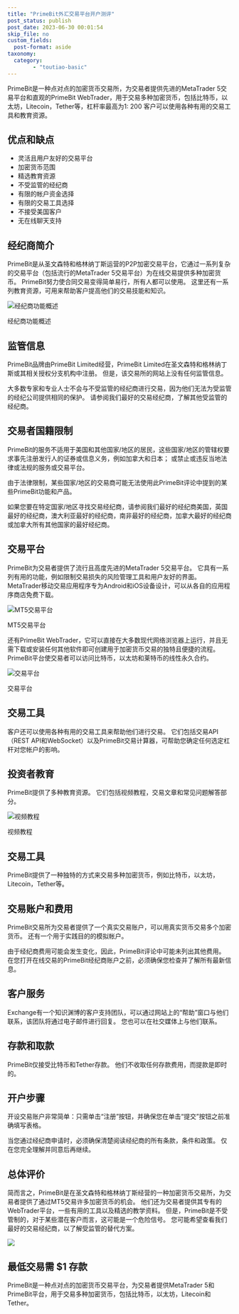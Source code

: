 ```yaml
---
title: "PrimeBit外汇交易平台开户测评"
post_status: publish
post_date: 2023-06-30 00:01:54
skip_file: no
custom_fields: 
  post-format: aside
taxonomy:
  category:
        - "toutiao-basic"
---
```


PrimeBit是一种点对点的加密货币交易所，为交易者提供先进的MetaTrader 5交易平台和直观的PrimeBit WebTrader，用于交易多种加密货币，包括比特币，以太坊，Litecoin，Tether等，杠杆率最高为1: 200 客户可以使用各种有用的交易工具和教育资源。

## 优点和缺点

- 灵活且用户友好的交易平台
- 加密货币范围
- 精选教育资源
- 不受监管的经纪商
- 有限的帐户资金选择
- 有限的交易工具选择
- 不接受美国客户
- 无在线聊天支持

## 经纪商简介

PrimeBit是从圣文森特和格林纳丁斯运营的P2P加密交易平台，它通过一系列复杂的交易平台（包括流行的MetaTrader 5交易平台）为在线交易提供多种加密货币。 PrimeBit努力使合同交易变得简单易行，所有人都可以使用。 这里还有一系列教育资源，可用来帮助客户提高他们的交易技能和知识。

![经纪商功能概述](https://cdn.fendou.la/funstoutiao/2020/11/PrimeBit-Review-Features-Overview.jpg "经纪商功能概述")

经纪商功能概述

## 监管信息

PrimeBit品牌由PrimeBit Limited经营，PrimeBit Limited在圣文森特和格林纳丁斯或其相关授权分支机构中注册。 但是，该交易所的网站上没有任何监管信息。

大多数专家和专业人士不会与不受监管的经纪商进行交易，因为他们无法为受监管的经纪公司提供相同的保护。 请参阅我们最好的交易经纪商，了解其他受监管的经纪商。

## 交易者国籍限制

PrimeBit的服务不适用于美国和其他国家/地区的居民，这些国家/地区的管辖权要求事先注册发行人的证券或信息义务，例如加拿大和日本； 或禁止或违反当地法律或法规的服务或交易平台。

由于法律限制，某些国家/地区的交易商可能无法使用此PrimeBit评论中提到的某些PrimeBit功能和产品。

如果您要在特定国家/地区寻找交易经纪商，请参阅我们最好的经纪商美国，英国最好的经纪商，澳大利亚最好的经纪商，南非最好的经纪商，加拿大最好的经纪商或加拿大所有其他国家的最好经纪商。

## 交易平台

PrimeBit为交易者提供了流行且高度先进的MetaTrader 5交易平台。 它具有一系列有用的功能，例如限制交易损失的风险管理工具和用户友好的界面。 MetaTrader移动交易应用程序专为Android和iOS设备设计，可以从各自的应用程序商店免费下载。

![MT5交易平台](https://cdn.fendou.la/funstoutiao/2020/11/PrimeBit-Review-MT5-Trading-Platform.png "MT5交易平台")

MT5交易平台

还有PrimeBit WebTrader，它可以直接在大多数现代网络浏览器上运行，并且无需下载或安装任何其他软件即可创建用于加密货币交易的独特且便捷的流程。 PrimeBit平台使交易者可以访问比特币，以太坊和莱特币的线性永久合约。

![交易平台](https://cdn.fendou.la/funstoutiao/2020/11/PrimeBit-Review-Trading-Platform.jpg "交易平台")

交易平台

## 交易工具

客户还可以使用各种有用的交易工具来帮助他们进行交易。 它们包括交易API（REST API和WebSocket）以及PrimeBit交易计算器，可帮助您确定任何选定杠杆对您帐户的影响。

## 投资者教育

PrimeBit提供了多种教育资源。 它们包括视频教程，交易文章和常见问题解答部分。

![视频教程](https://cdn.fendou.la/funstoutiao/2020/11/PrimeBit-Review-Video-Tutorials.jpg "视频教程")

视频教程

## 交易工具

PrimeBit提供了一种独特的方式来交易多种加密货币，例如比特币，以太坊，Litecoin，Tether等。

## 交易账户和费用

PrimeBit交易所为交易者提供了一个真实交易账户，可以用真实货币交易多个加密货币。 还有一个用于实践目的的模拟帐户。

由于经纪商费用可能会发生变化，因此，PrimeBit评论中可能未列出其他费用。 在您打开在线交易的PrimeBit经纪商账户之前，必须确保您检查并了解所有最新信息。

## 客户服务

Exchange有一个知识渊博的客户支持团队，可以通过网站上的“帮助”窗口与他们联系，该团队将通过电子邮件进行回复。 您也可以在社交媒体上与他们联系。

## 存款和取款

PrimeBit仅接受比特币和Tether存款。 他们不收取任何存款费用，而提款是即时的。

## 开户步骤

开设交易账户非常简单：只需单击“注册”按钮，并确保您在单击“提交”按钮之前准确填写表格。

当您通过经纪商申请时，必须确保清楚阅读经纪商的所有条款，条件和政策。 仅在您完全理解并同意后再继续。

## 总体评价

简而言之，PrimeBit是在圣文森特和格林纳丁斯经营的一种加密货币交易所，为交易者提供了通过MT5交易许多加密货币的机会。 他们还为交易者提供其专有的WebTrader平台，一些有用的工具以及精选的教学资料。 但是，PrimeBit是不受管制的，对于某些潜在客户而言，这可能是一个危险信号。 您可能希望查看我们最好的交易经纪商，以了解受监管的替代方案。

![](https://cdn.fendou.la/funstoutiao/2020/11/PrimeBit-Logo.png)

## 最低交易需 $1 存款

PrimeBit是一种点对点的加密货币交易平台，为交易者提供MetaTrader 5和PrimeBit平台，用于交易多种加密货币，包括比特币，以太坊，Litecoin和Tether。
